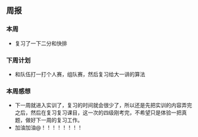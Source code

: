 ## 周报
### 本周
- 复习了一下二分和快排
### 下周计划
- 和队伍打一打个人赛，组队赛，然后复习给大一讲的算法
### 本周感想
- 下一周就进入实训了，复习的时间就会很少了，所以还是先把实训的内容弄完之后，然后在复习复习课目，这一次的四级刚考完，不希望只是体验一把真题，做好下一周的复习工作。
- 加油加油@！！！！！！！！
